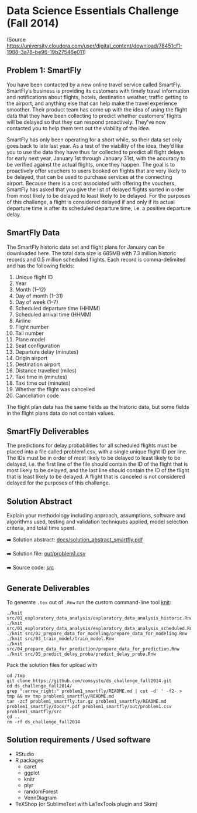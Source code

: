 Data Science Essentials Challenge (Fall 2014)
=============================================

(Source https://university.cloudera.com/user/digital_content/download/78451cf1-1988-3a78-be96-19b27546e011)

Problem 1: SmartFly
-------
You have been contacted by a new online travel service called SmartFly. SmartFly’s business is providing its customers with timely travel information and notifications about flights, hotels, destination weather, traffic getting to the airport, and anything else that can help make the travel experience smoother. Their product team has come up with the idea of using the flight data that they have been collecting to predict whether customers’ flights will be delayed so that they can respond proactively. They’ve now contacted you to help them test out the viability of the idea.

SmartFly has only been operating for a short while, so their data set only goes back to late last year. As a test of the viability of the idea, they’d like you to use the data they have thus far collected to predict all flight delays for early next year, January 1st through January 31st, with the accuracy to be verified against the actual flights, once they happen. The goal is to proactively offer vouchers to users booked on flights that are very likely to be delayed, that can be used to purchase services at the connecting airport. Because there is a cost associated with offering the vouchers, SmartFly has asked that you give the list of delayed flights sorted in order from most likely to be delayed to least likely to be delayed. For the purposes of this challenge, a flight is considered delayed if and only if its actual departure time is after its scheduled departure time, i.e. a positive departure delay.

SmartFly Data
-------
The SmartFly historic data set and flight plans for January can be downloaded here. The total data size is 685MB with 7.3 million historic records and 0.5 million scheduled flights. Each record is comma-delimited and has the following fields:

1. Unique flight ID
1. Year
1. Month (1–12)
1. Day of month (1–31)
1. Day of week (1–7)
1. Scheduled departure time (HHMM)
1. Scheduled arrival time (HHMM)
1. Airline
1. Flight number
1. Tail number
1. Plane model
1. Seat configuration
1. Departure delay (minutes)
1. Origin airport
1. Destination airport
1. Distance travelled (miles)
1. Taxi time in (minutes)
1. Taxi time out (minutes)
1. Whether the flight was cancelled
1. Cancellation code

The flight plan data has the same fields as the historic data, but some fields in the flight plans data do not contain values.

SmartFly Deliverables
-------
The predictions for delay probabilities for all scheduled flights must be placed into a file called problem1.csv, with a single unique flight ID per line. The IDs must be in order of most likely to be delayed to least likely to be delayed, i.e. the first line of the file should contain the ID of the flight that is most likely to be delayed, and the last line should contain the ID of the flight that is least likely to be delayed. A flight that is canceled is not considered delayed for the purposes of this challenge.

Solution Abstract
-------
Explain your methodology including approach, assumptions, software and algorithms used, testing and validation techniques applied, model selection criteria, and total time spent.

:arrow_right: Solution abstract: [docs/solution_abstract_smartfly.pdf](docs/solution_abstract_smartfly.pdf)

:arrow_right: Solution file: [out/problem1.csv](out/problem1.csv)

:arrow_right: Source code: [src](src)


Generate Deliverables
-------
To generate `.tex` out of `.Rnw` run the custom command-line tool [knit](knit):

  	./knit src/01_exploratory_data_analysis/exploratory_data_analysis_historic.Rnw 
  	./knit src/01_exploratory_data_analysis/exploratory_data_analysis_scheduled.Rnw
  	./knit src/02_prepare_data_for_modeling/prepare_data_for_modeling.Rnw
  	./knit src/03_train_model/train_model.Rnw 
  	./knit src/04_prepare_data_for_prediction/prepare_data_for_prediction.Rnw
  	./knit src/05_predict_delay_proba/predict_delay_proba.Rnw

Pack the solution files for upload with

	cd /tmp
	git clone https://github.com/comsysto/ds_challenge_fall2014.git
	cd ds_challenge_fall2014/
	grep ":arrow_right:" problem1_smartfly/README.md | cut -d' ' -f2- > tmp && mv tmp problem1_smartfly/README.md
	tar -zcf problem1_smartfly.tar.gz problem1_smartfly/README.md problem1_smartfly/docs/*.pdf problem1_smartfly/out/problem1.csv problem1_smartfly/src
	cd ..
	rm -rf ds_challenge_fall2014



Solution requirements / Used software
-------

* RStudio 
* R packages
	* caret
	* ggplot
	* knitr	
	* plyr	
	* randomForest
	* VennDiagram
* TeXShop (or SublimeText with LaTexTools plugin and Skim)


